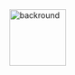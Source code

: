 <img width="100" alt="backround" src="https://github.com/evandttr/evandttr.github.io/assets/120140116/0bb5f027-2dfd-40d9-a030-4e5fde9f98e7">
